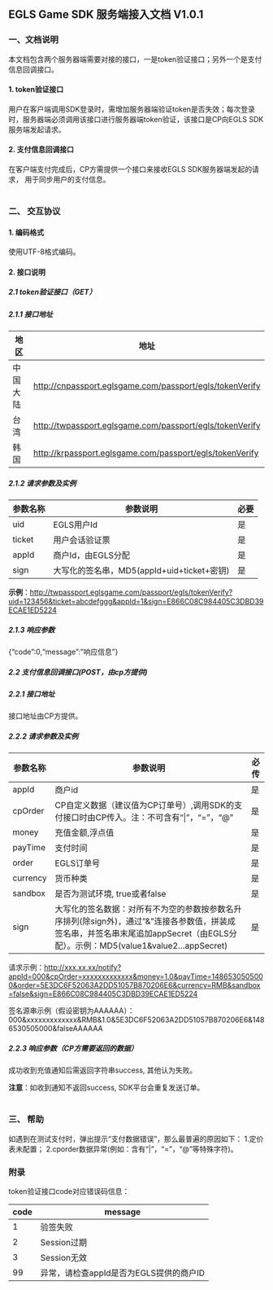 ## EGLS Game SDK 服务端接入文档 V1.0.1

### 一、文档说明
本文档包含两个服务器端需要对接的接口，一是token验证接口；另外一个是支付信息回调接口。

#### 1. token验证接口
用户在客户端调用SDK登录时，需增加服务器端验证token是否失效；每次登录时，服务器端必须调用该接口进行服务器端token验证，该接口是CP向EGLS SDK服务端发起请求。

#### 2. 支付信息回调接口
在客户端支付完成后，CP方需提供一个接口来接收EGLS SDK服务器端发起的请求， 用于同步用户的支付信息。
<br /><br />

### 二、 交互协议

#### 1. 编码格式
使用UTF-8格式编码。

#### 2. 接口说明

##### 2.1 token验证接口（GET）

##### 2.1.1 接口地址
地区 | 地址
---|---
中国大陆 | http://cnpassport.eglsgame.com/passport/egls/tokenVerify
台湾 | http://twpassport.eglsgame.com/passport/egls/tokenVerify
韩国 | http://krpassport.eglsgame.com/passport/egls/tokenVerify

##### 2.1.2 请求参数及实例
参数名称 | 参数说明 | 必要
---|---|---
uid | EGLS用户Id | 是
ticket | 用户会话验证票 | 是
appId | 商户Id，由EGLS分配 | 	是
sign | 大写化的签名串，MD5(appId+uid+ticket+密钥) | 是

**示例**：http://twpassport.eglsgame.com/passport/egls/tokenVerify?uid=123456&ticket=abcdefggg&appId=1&sign=E866C08C984405C3DBD39ECAE1ED5224

##### 2.1.3 响应参数
{“code”:0,“message”:”响应信息”}

##### 2.2 支付信息回调接口(POST，由cp方提供)

##### 2.2.1 接口地址
接口地址由CP方提供。

##### 2.2.2 请求参数及实例
参数名称 | 参数说明 | 必传
---|---|---
appId | 商户id | 是
cpOrder | CP自定义数据（建议值为CP订单号）,调用SDK的支付接口时由CP传入。注：不可含有“&#124;”，“=”，“@” | 是
money | 充值金额,浮点值 | 是
payTime | 支付时间 | 是
order | EGLS订单号 | 是
currency | 货币种类 | 是
sandbox | 是否为测试环境, true或者false | 是
sign | 大写化的签名数据：对所有不为空的参数按参数名升序排列(除sign外)，通过”&”连接各参数值，拼装成签名串，并签名串末尾追加appSecret（由EGLS分配）。示例：MD5(value1&value2…appSecret) | 是

请求示例：http://xxx.xx.xx/notify?appId=000&cpOrder=xxxxxxxxxxxxx&money=1.0&payTime=1486530505000&order=5E3DC6F52063A2DD51057B870206E6&currency=RMB&sandbox=false&sign=E866C08C984405C3DBD39ECAE1ED5224

签名源串示例（假设密钥为AAAAAA）：
000&xxxxxxxxxxxxx&RMB&1.0&5E3DC6F52063A2DD51057B870206E6&1486530505000&falseAAAAAA

##### 2.2.3 响应参数（CP方需要返回的数据）
成功收到充值通知后需返回字符串success, 其他认为失败。

**注意**：如收到通知不返回success, SDK平台会重复发送订单。
<br /><br />

### 三、 帮助
如遇到在测试支付时，弹出提示“支付数据错误”，那么最普遍的原因如下：
1.定价表未配置；
2.cporder数据异常(例如：含有“|”，“=”，“@”等特殊字符)。

### 附录

token验证接口code对应错误码信息：

code | message
---|---
1 | 验签失败
2 | Session过期
3 | Session无效
99 | 异常，请检查appId是否为EGLS提供的商户ID
